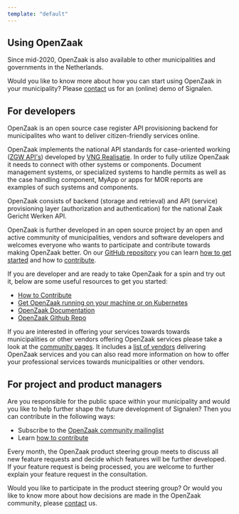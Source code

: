 ```yaml
---
template: "default"
---
```


## Using OpenZaak

Since mid-2020, OpenZaak is also available to other municipalities and governments in the Netherlands.

Would you like to know more about how you can start using OpenZaak in your municipality? Please [contact](/en/contact/) us for an (online) demo of Signalen.

## For developers
OpenZaak is an open source case register API provisioning backend for municipalites who want to deliver citizen-friendly services online.

OpenZaak implements the national API standards for case-oriented working ([ZGW API's](https://github.com/VNG-Realisatie/gemma-zaken)) developed by [VNG Realisatie](https://www.vngrealisatie.nl/). In order to fully utilize OpenZaak it needs to connect with other systems or components. Document management systems, or specialized systems to handle permits as well as the case handling component, MyApp or apps for MOR reports are examples of such systems and components.

OpenZaak consists of backend (storage and retrieval) and API (service) provisioning layer (authorization and authentication) for the national Zaak Gericht Werken API.

OpenZaak is further developed in an open source project by an open and active community of municipalities, vendors and software developers and welcomes everyone who wants to participate and contribute towards making OpenZaak better. On our [GitHub repository](https://github.com/open-zaak/open-zaak) you can learn [how to get started](https://open-zaak.readthedocs.io/en/latest/installation/index.html#installation-index) and how to [contribute](https://github.com/open-zaak/open-zaak/blob/master/CONTRIBUTING.md).

If you are developer and are ready to take OpenZaak for a spin and try out it, below are some useful resources to get you started:

* [How to Contribute](https://github.com/open-zaak/open-zaak/blob/master/CONTRIBUTING.md)
* [Get OpenZaak running on your machine or on Kubernetes](https://open-zaak.readthedocs.io/en/latest/installation/index.html)
* [OpenZaak Documentation](https://open-zaak.readthedocs.io/en/latest/introduction/index.html)
* [OpenZaak Github Repo](https://github.com/open-zaak/open-zaak)

If you are interested in offering your services towards towards municipalities or other vendors offering OpenZaak services please take a look at the [community pages](/community). It includes a [list of vendors](/community) delivering OpenZaak services and you can also read more information on how to offer your professional services towards municipalities or other vendors.

## For project and product managers

Are you responsible for the public space within your municipality and would you like to help further shape the future development of Signalen?
Then you can contribute in the following ways:

- Subscribe to the [OpenZaak community mailinglist](https://lists.publiccode.net/mailman/postorius/lists/openzaak-discuss.lists.publiccode.net/)
- Learn [how to contribute](https://github.com/open-zaak/open-zaak/blob/master/CONTRIBUTING.md)

Every month, the OpenZaak product steering group meets to discuss all new feature requests and decide which features will be further developed. If your feature request is being processed, you are welcome to further explain your feature request in the consultation.

Would you like to participate in the product steering group? Or would you like to know more about how decisions are made in the OpenZaak community, please [contact](/en/contact/) us.
